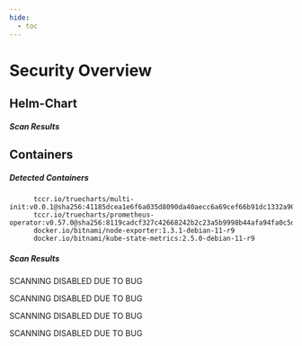 ```yaml
---
hide:
  - toc
---
```


# Security Overview

<link href="https://truecharts.org/_static/trivy.css" type="text/css" rel="stylesheet" />

## Helm-Chart

##### Scan Results


## Containers

##### Detected Containers

          tccr.io/truecharts/multi-init:v0.0.1@sha256:41185dcea1e6f6a035d8090da40aecc6a69cef66b91dc1332a90c9d22861d367
          tccr.io/truecharts/prometheus-operator:v0.57.0@sha256:8119cadcf327c42668242b2c23a5b9998b44afa94fa0c5dc5a283b6366fd0b26
          docker.io/bitnami/node-exporter:1.3.1-debian-11-r9
          docker.io/bitnami/kube-state-metrics:2.5.0-debian-11-r9

##### Scan Results

SCANNING DISABLED DUE TO BUG

SCANNING DISABLED DUE TO BUG

SCANNING DISABLED DUE TO BUG

SCANNING DISABLED DUE TO BUG
